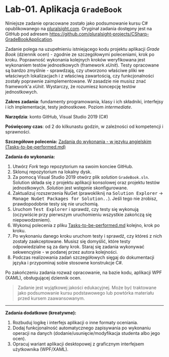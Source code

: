 # Lab-01. Aplikacja `GradeBook`

Niniejsze zadanie opracowane zostało jako podsumowanie kursu C# opublikowanego na [pluralsight.com](http://www.pluralsight.com). Oryginał zadania dostępny jest na GitHub pod adresem <https://github.com/pluralsight-projects/CSharp-GradeBookApplication>.

Zadanie polega na uzupełnieniu istniejącego kodu projektu aplikacji _Grade Book_ (dziennik ocen) - zgodnie ze szczegółowymi poleceniami, krok po kroku. Poprawność wykonania kolejnych kroków weryfikowana jest wykonaniem testów jednostkowych (framework _xUnit_). Testy opracowane są bardzo zmyślnie - sprawdzają, czy utworzono właściwe pliki we właściwych lokalizacjach i z właściwą zawartością, czy funkcjonalności zostały poprawnie zaimplementowane. W zasadzie nie musisz znać framework'a _xUnit_. Wystarczy, że rozumiesz koncepcję testów jednostkowych.

**Zakres zadania**: fundamenty programowania, klasy i ich składniki, interfejsy i ich implementacje, testy jednostkowe. Poziom _intermediate_.

**Narzędzia**: konto GitHub, Visual Studio 2019 (C#)

**Poświęcony czas**: od 2 do kilkunastu godzin, w zależności od kompetencji i sprawności.

**Szczegółowe polecenia:** [Zadania do wykonania - w języku angielskim (Tasks-to-be-performed.md)](Tasks-to-be-performed.md)

**Zadania do wykonania:**

1. Utwórz _Fork_ tego repozytorium na swoim konciee GitHub.
2. Sklonuj repozytorium na lokalny dysk.
3. Za pomocą Visual Studio 2019 otwórz plik _solution_ `GradeBook.sln`. Solution składa się z projektu aplikacji konsolowej oraz projektu testów jednostkowych. _Solution_ jest wstępnie skonfigurowane.
4. Zaktualizuj rozszerzenia NuGet (prawokliknij na <kbd>Solution Explorer</kbd> → <kbd>Manage NuGet Packages for Solution..</kbd>). Jeśli tego nie zrobisz, prawdopodobnie testy się nie uruchomią.
5. Uruchom <kbd>Test Explorer</kbd> i sprawdź, czy testy się wykonują (oczywiście przy pierwszym uruchomieniu wszystkie zakończą się niepowodzeniem).
6. Wykonuj polecenia z pliku [Tasks-to-be-performed.md](Tasks-to-be-performed.md) kolejno, krok po kroku.
7. Po wykonaniu danego kroku uruchom testy i sprawdź, czy któreś z nich zostały zaakceptowane. Musisz się domyślić, które testy odpowiedzialne są za dany krok. Staraj się zadania wykonywać sekwencyjnie - w podanej przez autora kolejności.
8. Podczas realizowania zadań szczegółowych sięgaj do dokumentacji języka i przypominaj sobie stosowne konstrukcje C#.

Po zakończeniu zadania rozważ opracowanie, na bazie kodu, aplikacji WPF (XAML), obsługującej dziennik ocen.

> Zadanie jest wyjątkowej jakości edukacyjnej. Może być traktowane jako podsumowanie kursu podstawowego lub powtórka materiału przed kursem zaawansowanym.

---

**Zadania dodatkowe (kreatywne):**

1. Rozbuduj logikę i interfejs aplikacji o inne formaty oceniania.
2. Dodaj funkcjonalność automatycznego zapisywania po wykonaniu operacji na danych (dodanie/usunięcie/modyfikacja studenta albo jego ocen).
3. Opracuj wariant aplikacji desktopowej z graficznym interfejsem użytkownika (WPF/XAML).